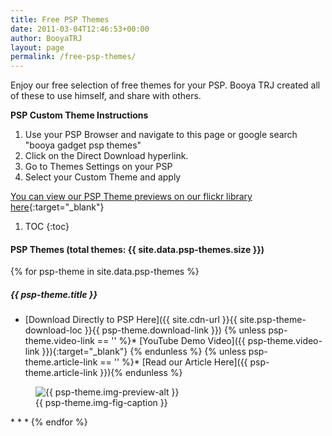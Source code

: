 ```yaml
---
title: Free PSP Themes
date: 2011-03-04T12:46:53+00:00
author: BooyaTRJ
layout: page
permalink: /free-psp-themes/
---
```

Enjoy our free selection of free themes for your PSP. Booya TRJ created all of these to use himself, and share with others.

**PSP Custom Theme Instructions**
 1. Use your PSP Browser and navigate to this page or google search "booya gadget psp themes"
 2. Click on the Direct Download hyperlink.
 3. Go to Themes Settings on your PSP
 4. Select your Custom Theme and apply

[You can view our PSP Theme previews on our flickr library here](https://www.flickr.com/photos/booyagadget/albums/72157625157732532){:target="_blank"}

1. TOC
{:toc}


#### PSP Themes (total themes: {{ site.data.psp-themes.size }})
{% for psp-theme in site.data.psp-themes %}
##### {{ psp-theme.title }}
* [Download Directly to PSP Here]({{ site.cdn-url }}{{ site.psp-theme-download-loc }}{{ psp-theme.download-link }})
{% unless psp-theme.video-link == '' %}* [YouTube Demo Video]({{ psp-theme.video-link }}){:target="_blank"}  {% endunless %}
{% unless psp-theme.article-link == '' %}* [Read our Article Here]({{ psp-theme.article-link }}){% endunless %}
<figure>
    <img src="{{ site.cdn-url }}{{ site.psp-theme-preview-img-loc }}{{ psp-theme.img-preview-small }}" 
         alt="{{ psp-theme.img-preview-alt }}" title="{{  psp-theme.title }}">
	<figcaption>{{ psp-theme.img-fig-caption }}</figcaption>
</figure>
* * *
{% endfor %}<!-- for psp-theme in site.data.psp-themes-seasonal -->
